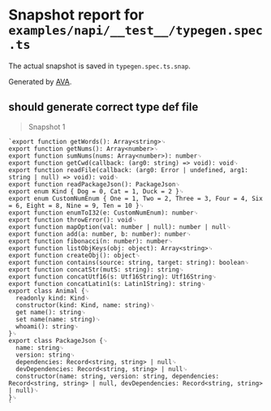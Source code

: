 # Snapshot report for `examples/napi/__test__/typegen.spec.ts`

The actual snapshot is saved in `typegen.spec.ts.snap`.

Generated by [AVA](https://avajs.dev).

## should generate correct type def file

> Snapshot 1

    `export function getWords(): Array<string>␊
    export function getNums(): Array<number>␊
    export function sumNums(nums: Array<number>): number␊
    export function getCwd(callback: (arg0: string) => void): void␊
    export function readFile(callback: (arg0: Error | undefined, arg1: string | null) => void): void␊
    export function readPackageJson(): PackageJson␊
    export enum Kind { Dog = 0, Cat = 1, Duck = 2 }␊
    export enum CustomNumEnum { One = 1, Two = 2, Three = 3, Four = 4, Six = 6, Eight = 8, Nine = 9, Ten = 10 }␊
    export function enumToI32(e: CustomNumEnum): number␊
    export function throwError(): void␊
    export function mapOption(val: number | null): number | null␊
    export function add(a: number, b: number): number␊
    export function fibonacci(n: number): number␊
    export function listObjKeys(obj: object): Array<string>␊
    export function createObj(): object␊
    export function contains(source: string, target: string): boolean␊
    export function concatStr(mutS: string): string␊
    export function concatUtf16(s: Utf16String): Utf16String␊
    export function concatLatin1(s: Latin1String): string␊
    export class Animal {␊
      readonly kind: Kind␊
      constructor(kind: Kind, name: string)␊
      get name(): string␊
      set name(name: string)␊
      whoami(): string␊
    }␊
    export class PackageJson {␊
      name: string␊
      version: string␊
      dependencies: Record<string, string> | null␊
      devDependencies: Record<string, string> | null␊
      constructor(name: string, version: string, dependencies: Record<string, string> | null, devDependencies: Record<string, string> | null)␊
    }␊
    `
